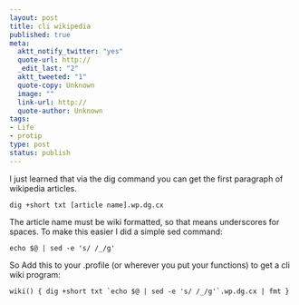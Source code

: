```yaml
--- 
layout: post
title: cli wikipedia
published: true
meta: 
  aktt_notify_twitter: "yes"
  quote-url: http://
  _edit_last: "2"
  aktt_tweeted: "1"
  quote-copy: Unknown
  image: ""
  link-url: http://
  quote-author: Unknown
tags: 
- Life
- protip
type: post
status: publish
---
```

I just learned that via the dig command you can get the first paragraph of wikipedia articles.

	dig +short txt [article name].wp.dg.cx

The article name must be wiki formatted, so that means underscores for spaces. To make this easier I did a simple sed command:

	echo $@ | sed -e 's/ /_/g'

So Add this to your .profile (or wherever you put your functions) to get a cli wiki program:

	wiki() { dig +short txt `echo $@ | sed -e 's/ /_/g'`.wp.dg.cx | fmt }
